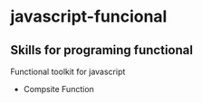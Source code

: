 # javascript-funcional

## Skills for programing functional

Functional toolkit for javascript

- Compsite Function
